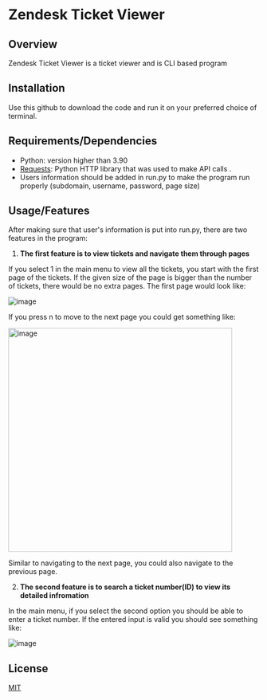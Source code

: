 # Zendesk Ticket Viewer 

## Overview
Zendesk Ticket Viewer is a ticket viewer and is CLI based program 

## Installation

Use this github to download the code and run it on your preferred choice of terminal.


## Requirements/Dependencies
* Python: version higher than 3.90
* [Requests](https://docs.python-requests.org/en/latest/): Python HTTP library that was used to make API calls .
* Users information should be added in run.py to make the program run properly (subdomain, username, password, page size)

## Usage/Features

After making sure that user's information is put into run.py, there are two features in the program:

1. **The first feature is to view tickets and navigate them through pages**

If you select 1 in the main menu to view all the tickets, you start with the first page of the tickets. If the given size of the page is bigger than the number of tickets, there would be no extra pages. The first page would look like: 

![image](https://user-images.githubusercontent.com/55033266/143853453-d13f7372-cec4-4391-ad8c-11ca1666f52b.png)

If you press n to move to the next page you could get something like:

<img width="449" alt="image" src="https://user-images.githubusercontent.com/55033266/143853030-2aebb6d4-7f9a-458d-8eb6-335e01c055d0.png">

Similar to navigating to the next page, you could also navigate to the previous page.

2. **The second feature is to search a ticket number(ID) to view its detailed infromation**

In the main menu, if you select the second option you should be able to enter a ticket number. If the entered input is valid you should see something like: 

![image](https://user-images.githubusercontent.com/55033266/143853849-0b68e480-c4b4-423c-87ad-e149dd4b6e28.png)



## License
[MIT](https://choosealicense.com/licenses/mit/)
